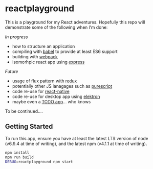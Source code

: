 # reactplayground

This is a playground for my React adventures. Hopefully this repo will demonstrate some of the following when I'm done:

_In progress_

* how to structure an application
* compiling with [babel](http://babeljs.io/) to provide at least ES6 support
* building with [webpack](https://webpack.github.io/)
* isomorhpic react app using [express](http://expressjs.com/)

_Future_

* usage of flux pattern with [redux](http://redux.js.org/)
* potentially other JS lanagages such as [purescript](http://www.purescript.org/)
* code re-use for [react-native](https://facebook.github.io/react-native/)
* code re-use for desktop app using [elektron](http://electron.atom.io/)
* maybe even a [TODO app](http://todomvc.com/)... who knows

To be continued....

## Getting Started

To run this app, ensure you have at least the latest LTS version of node (v6.9.4 at time of writing), and the latest npm (v4.1.1 at time of writing).

```bash
npm install
npm run build
DEBUG=reactplayground npm start
```
